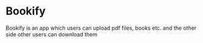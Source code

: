 # Bookify
Bookify is an app which users can upload pdf files, books etc. and the other side other users can download them
